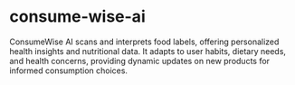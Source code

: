 # consume-wise-ai
ConsumeWise AI scans and interprets food labels, offering personalized health insights and nutritional data. It adapts to user habits, dietary needs, and health concerns, providing dynamic updates on new products for informed consumption choices.
